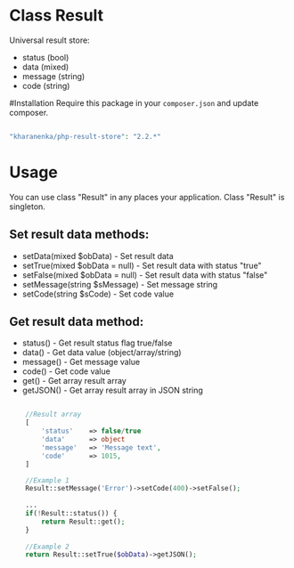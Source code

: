 # Class Result

Universal result store:
 - status (bool)
 - data (mixed)
 - message (string)
 - code (string)
 
#Installation
Require this package in your `composer.json` and update composer.
 
```php

"kharanenka/php-result-store": "2.2.*"

```

# Usage

You can use class "Result" in any places your application. Class "Result" is singleton.

## Set result data methods:
  - setData(mixed $obData) - Set result data
  - setTrue(mixed $obData = null) - Set result data with status "true"
  - setFalse(mixed $obData = null) - Set result data with status "false"
  - setMessage(string $sMessage) - Set message string
  - setCode(string $sCode) - Set code value

## Get result data method:
  - status() - Get result status flag true/false
  - data() - Get data value (object/array/string)
  - message() - Get message value
  - code() - Get code value
  - get() - Get array result array
  - getJSON() - Get array result array in JSON string
  
```php

    //Result array
    [
        'status'    => false/true
        'data'      => object
        'message'   => 'Message text',
        'code'      => 1015,
    ]
```

```php
    //Example 1
    Result::setMessage('Error')->setCode(400)->setFalse();
    
    ...
    if(!Result::status()) {
        return Result::get();
    }
    
    //Example 2
    return Result::setTrue($obData)->getJSON();
```